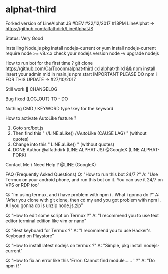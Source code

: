 # alphat-third
Forked version of LineAlphat JS #DEV #22/12/2017 #18PM 
LineAlphat -> https://github.com/alfathdirk/LineAlphatJS

Status: Very Good

Installing Node.js
pkg install nodejs-current or yum install nodejs-current
require node >= v8.x.x
check your nodejs version node -v upgrade nodejs

How to run bot for the first time ?
git clone https://github.com/CarTooonn/alphat-third
cd alphat-third && npm install
insert your admin mid in main.js
npm start
IMPORTANT
PLEASE DO npm i FOR THIS UPDATE -> #27/10/2017

Still work 👷
CHANGELOG

Bug fixed (LOG_OUT)
TO - DO

Nothing
CMD / KEYWORD
type !key for the keyword

How to activate AutoLike feature ?
1. Goto src/bot.js
2. Then find this " //LINE.aLike() //AutoLike (CAUSE LAG) " (without quotes)
3. Change into this " LINE.aLike() " (without quotes)
4. DONE
Author
@alfathdirk (LINE ALPHAT JS)
@GoogleX (LINE ALPHAT-FORK)

Contact Me / Need Help ?
@LINE (GoogleX)

FAQ (Frequently Asked Questions)
Q: "How to run this bot 24/7 ?"
A: "Use Termux on your android phone, and run this bot on it. You can use it 24/7 on VPS or RDP too"

Q: "Im using termux, and i have problem with npm i . What i gonna do ?"
A: "After you clone with git clone, then cd my and you got problem with npm i. All you gonna do is unzip node.js.zip"

Q: "How to edit some script on Termux ?"
A: "I recommend you to use text editor terminal edition like vim or nano"

Q: "Best keyboard for Termux ?"
A: "I recommend you to use Hacker's Keyboard on Playstore"

Q: "How to install latest nodejs on termux ?"
A: "Simple, pkg install nodejs-current"

Q: "How to fix an error like this 'Error: Cannot find module...... ' ?"
A: "Do npm i !"
